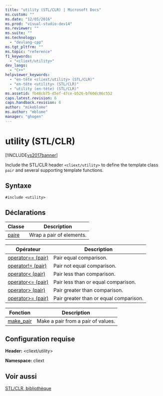 ```yaml
---
title: "utility (STL/CLR) | Microsoft Docs"
ms.custom: ""
ms.date: "12/05/2016"
ms.prod: "visual-studio-dev14"
ms.reviewer: ""
ms.suite: ""
ms.technology: 
  - "devlang-cpp"
ms.tgt_pltfrm: ""
ms.topic: "reference"
f1_keywords: 
  - "<cliext/utility>"
dev_langs: 
  - "C++"
helpviewer_keywords: 
  - "en-tête <cliext/utility> (STL/CLR)"
  - "en-tête <utility> (STL/CLR)"
  - "utility (en-tête) (STL/CLR)"
ms.assetid: fb48cb75-d5ef-47ce-b526-bf60dc86c552
caps.latest.revision: 6
caps.handback.revision: 6
author: "mikeblome"
ms.author: "mblome"
manager: "ghogen"
---
```

# utility (STL/CLR)
[!INCLUDE[vs2017banner](../assembler/inline/includes/vs2017banner.md)]

Include the STL\/CLR header `<cliext/utility>` to define the template class `pair` and several supporting template functions.  
  
## Syntaxe  
  
```  
#include <utility>  
```  
  
## Déclarations  
  
|Classe|Description|  
|------------|-----------------|  
|[paire](../dotnet/pair-stl-clr.md)|Wrap a pair of elements.|  
  
|Opérateur|Description|  
|---------------|-----------------|  
|[operator\=\= \(pair\)](../dotnet/operator-equality-pair-stl-clr.md)|Pair equal comparison.|  
|[operator\!\= \(pair\)](../dotnet/operator-inequality-pair-stl-clr.md)|Pair not equal comparison.|  
|[operator\< \(pair\)](../dotnet/operator-less-than-pair-stl-clr.md)|Pair less than comparison.|  
|[operator\<\= \(pair\)](../dotnet/operator-less-or-equal-pair-stl-clr.md)|Pair less than or equal comparison.|  
|[operator\> \(pair\)](../dotnet/operator-greater-than-pair-stl-clr.md)|Pair greater than comparison.|  
|[operator\>\= \(pair\)](../dotnet/operator-greater-or-equal-pair-stl-clr.md)|Pair greater than or equal comparison.|  
  
|Fonction|Description|  
|--------------|-----------------|  
|[make\_pair](../dotnet/make-pair-stl-clr.md)|Make a pair from a pair of values.|  
  
## Configuration requise  
 **Header:** \<cliext\/utility\>  
  
 **Namespace:** cliext  
  
## Voir aussi  
 [STL\/CLR, bibliothèque](../dotnet/stl-clr-library-reference.md)